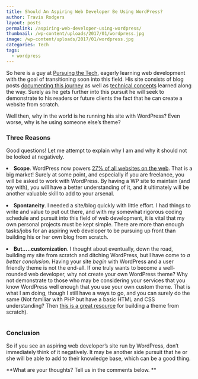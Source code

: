 ```yaml
---
title: Should An Aspiring Web Developer Be Using WordPress?
author: Travis Rodgers
layout: posts
permalink: /aspiring-web-developer-using-wordpress/
thumbnail: /wp-content/uploads/2017/01/wordpress.jpg
image: /wp-content/uploads/2017/01/wordpress.jpg
categories: Tech
tags:
  - wordpress
---
```

So here is a guy at <a href="http://pursuingthetech.com" target="_blank">Pursuing the Tech</a>, eagerly learning web development with the goal of transitioning soon into this field. His site consists of blog posts <a href="http://pursuingthetech.com/the-journey-begins/" target="_blank">documenting this journey</a> as well as <a href="http://pursuingthetech.com/category/javascript/" target="_blank">technical concepts</a> learned along the way. Surely as he gets further into this pursuit he will seek to demonstrate to his readers or future clients the fact that he can create a website from scratch.

Well then, why in the world is he running his site with WordPress? Even worse, why is he using someone else&#8217;s theme?

### Three Reasons

Good questions! Let me attempt to explain why I am and why it should not be looked at negatively.

<li style="padding-bottom: 15px;">
  <strong>Scope</strong>. WordPress now powers <a href="https://w3techs.com/" target="_blank">27% of all websites on the web</a>. That is a big market! Surely at some point, and especially if you are freelance, you will be asked to work with WordPress. By having a WP site to maintain (and toy with), you will have a better understanding of it, and it ultimately will be another valuable skill to add to your arsenal.
</li>
<li style="padding-bottom: 15px;">
  <strong>Spontaneity</strong>. I needed a site/blog quickly with little effort. I had things to write and value to put out there, and with my somewhat rigorous coding schedule and pursuit into this field of web development, it is vital that my own personal projects must be kept simple. There are more than enough tasks/jobs for an aspiring web developer to be pursuing up front than building his or her own blog from scratch.
</li>
<li style="padding-bottom: 15px;">
  <strong>But&#8230;..customization</strong>. I thought about eventually, down the road, building my site from scratch and ditching WordPress, but I have come to <em>a better conclusion</em>. Having your site <em>begin</em> with WordPress and a user friendly theme is not the end-all. If one truly wants to become a well-rounded web developer, why not create your own WordPress theme? Why not demonstrate to those who may be considering your services that you know WordPress well enough that you use your own custom theme. That is what I am doing, though I still have a ways to go, and you can surely do the same (Not familiar with PHP but have a basic HTML and CSS understanding? Then <a href="https://themeshaper.com/2012/10/22/the-themeshaper-wordpress-theme-tutorial-2nd-edition/" target="_blank">this is a great resource</a> for building a theme from scratch).
</li>

### Conclusion

So if you see an aspiring web developer&#8217;s site run by WordPress, don&#8217;t immediately think of it negatively. It may be another side pursuit that he or she will be able to add to their knowledge base, which can be a good thing.

**What are your thoughts? Tell us in the comments below. **